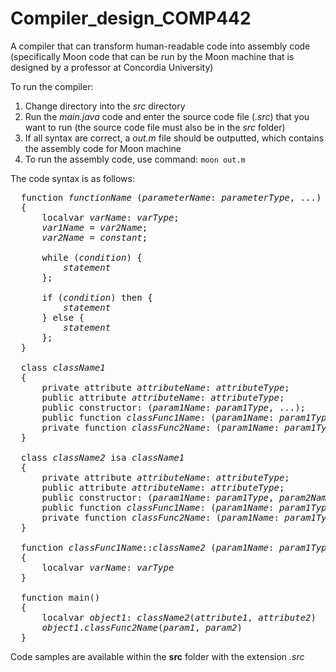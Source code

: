# Compiler_design_COMP442
A compiler that can transform human-readable code into assembly code (specifically Moon code that can be run by the Moon machine that is designed by a professor at Concordia University)


To run the compiler:
1. Change directory into the _src_ directory
2. Run the _main.java_ code and enter the source code file (_.src_) that you want to run (the source code file must also be in the _src_ folder)
3. If all syntax are correct, a _out.m_ file should be outputted, which contains the assembly code for Moon machine
4. To run the assembly code, use command: ```moon out.m```


The code syntax is as follows:
<pre>
  function <i>functionName</i> (<i>parameterName</i>: <i>parameterType</i>, ...) => <i>returnType</i>
  {
      localvar <i>varName</i>: <i>varType</i>;
      <i>var1Name</i> = <i>var2Name</i>;
      <i>var2Name</i> = <i>constant</i>;

      while (<i>condition</i>) {
          <i>statement</i>
      };

      if (<i>condition</i>) then {
          <i>statement</i>
      } else {
          <i>statement</i>
      };
  }

  class <i>className1</i>
  {
      private attribute <i>attributeName</i>: <i>attributeType</i>;
      public attribute <i>attributeName</i>: <i>attributeType</i>;
      public constructor: (<i>param1Name</i>: <i>param1Type</i>, ...);
      public function <i>classFunc1Name</i>: (<i>param1Name</i>: <i>param1Type</i>, ...) => <i>returnType</i>;
      private function <i>classFunc2Name</i>: (<i>param1Name</i>: <i>param1Type</i>, <i>param2Name</i>: <i>param2Type</i>, ...) => <i>returnType</i>;
  }

  class <i>className2</i> isa <i>className1</i>
  {
      private attribute <i>attributeName</i>: <i>attributeType</i>;
      public attribute <i>attributeName</i>: <i>attributeType</i>;
      public constructor: (<i>param1Name</i>: <i>param1Type</i>, <i>param2Name</i>: <i>param2Type</i>);
      public function <i>classFunc1Name</i>: (<i>param1Name</i>: <i>param1Type</i>) => <i>returnType</i>;
      private function <i>classFunc2Name</i>: (<i>param1Name</i>: <i>param1Type</i>, <i>param2Name</i>: <i>param2Type</i>) => <i>returnType</i>;
  }

  function <i>classFunc1Name</i>::<i>className2</i> (<i>param1Name</i>: <i>param1Type</i>) => <i>returnType</i>
  {
      localvar <i>varName</i>: <i>varType</i>
  }

  function main()
  {
      localvar <i>object1</i>: <i>className2</i>(<i>attribute1</i>, <i>attribute2</i>)
      <i>object1</i>.<i>classFunc2Name</i>(<i>param1</i>, <i>param2</i>)
  }
</pre>

Code samples are available within the **src** folder with the extension _.src_

